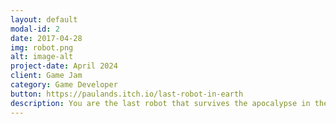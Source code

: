 ```yaml
---
layout: default
modal-id: 2
date: 2017-04-28
img: robot.png
alt: image-alt
project-date: April 2024
client: Game Jam
category: Game Developer
button: https://paulands.itch.io/last-robot-in-earth
description: You are the last robot that survives the apocalypse in the world, you find a little plant and you want to take it to a bunker before you "die" (by falling into the water, or dying in some way over which Chat has control). You pass obstacles but spectators can prevent you from reaching them with various commands.
---
```

